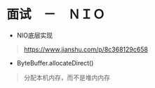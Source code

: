 # 面试　－　ＮＩＯ

- NIO底层实现
> https://www.jianshu.com/p/8c368129c658

- ByteBuffer.allocateDirect()
> 分配本机内存，而不是堆内内存
